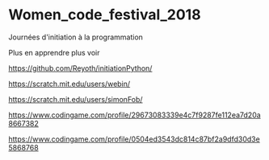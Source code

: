 # Women_code_festival_2018
Journées d'initiation à la programmation


Plus en apprendre plus voir 

https://github.com/Reyoth/initiationPython/


https://scratch.mit.edu/users/webin/

https://scratch.mit.edu/users/simonFob/


https://www.codingame.com/profile/29673083339e4c7f9287fe112ea7d20a8667382

https://www.codingame.com/profile/0504ed3543dc814c87bf2a9dfd30d3e5868768

